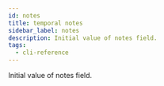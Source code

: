 ```yaml
---
id: notes
title: temporal notes
sidebar_label: notes
description: Initial value of notes field.
tags:
  - cli-reference
---
```


Initial value of notes field.

